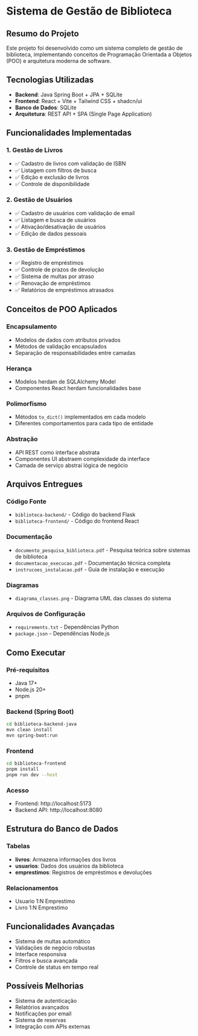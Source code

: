 # Sistema de Gestão de Biblioteca

## Resumo do Projeto

Este projeto foi desenvolvido como um sistema completo de gestão de biblioteca, implementando conceitos de Programação Orientada a Objetos (POO) e arquitetura moderna de software.

## Tecnologias Utilizadas

- **Backend**: Java Spring Boot + JPA + SQLite
- **Frontend**: React + Vite + Tailwind CSS + shadcn/ui
- **Banco de Dados**: SQLite
- **Arquitetura**: REST API + SPA (Single Page Application)

## Funcionalidades Implementadas

### 1. Gestão de Livros
- ✅ Cadastro de livros com validação de ISBN
- ✅ Listagem com filtros de busca
- ✅ Edição e exclusão de livros
- ✅ Controle de disponibilidade

### 2. Gestão de Usuários
- ✅ Cadastro de usuários com validação de email
- ✅ Listagem e busca de usuários
- ✅ Ativação/desativação de usuários
- ✅ Edição de dados pessoais

### 3. Gestão de Empréstimos
- ✅ Registro de empréstimos
- ✅ Controle de prazos de devolução
- ✅ Sistema de multas por atraso
- ✅ Renovação de empréstimos
- ✅ Relatórios de empréstimos atrasados

## Conceitos de POO Aplicados

### Encapsulamento
- Modelos de dados com atributos privados
- Métodos de validação encapsulados
- Separação de responsabilidades entre camadas

### Herança
- Modelos herdam de SQLAlchemy Model
- Componentes React herdam funcionalidades base

### Polimorfismo
- Métodos `to_dict()` implementados em cada modelo
- Diferentes comportamentos para cada tipo de entidade

### Abstração
- API REST como interface abstrata
- Componentes UI abstraem complexidade da interface
- Camada de serviço abstrai lógica de negócio

## Arquivos Entregues

### Código Fonte
- `biblioteca-backend/` - Código do backend Flask
- `biblioteca-frontend/` - Código do frontend React

### Documentação
- `documento_pesquisa_biblioteca.pdf` - Pesquisa teórica sobre sistemas de biblioteca
- `documentacao_execucao.pdf` - Documentação técnica completa
- `instrucoes_instalacao.pdf` - Guia de instalação e execução

### Diagramas
- `diagrama_classes.png` - Diagrama UML das classes do sistema

### Arquivos de Configuração
- `requirements.txt` - Dependências Python
- `package.json` - Dependências Node.js

## Como Executar

### Pré-requisitos
- Java 17+
- Node.js 20+
- pnpm

### Backend (Spring Boot)
```bash
cd biblioteca-backend-java
mvn clean install
mvn spring-boot:run
```

### Frontend
```bash
cd biblioteca-frontend
pnpm install
pnpm run dev --host
```

### Acesso
- Frontend: http://localhost:5173
- Backend API: http://localhost:8080

## Estrutura do Banco de Dados

### Tabelas
- **livros**: Armazena informações dos livros
- **usuarios**: Dados dos usuários da biblioteca
- **emprestimos**: Registros de empréstimos e devoluções

### Relacionamentos
- Usuario 1:N Emprestimo
- Livro 1:N Emprestimo

## Funcionalidades Avançadas

- Sistema de multas automático
- Validações de negócio robustas
- Interface responsiva
- Filtros e busca avançada
- Controle de status em tempo real

## Possíveis Melhorias

- Sistema de autenticação
- Relatórios avançados
- Notificações por email
- Sistema de reservas
- Integração com APIs externas